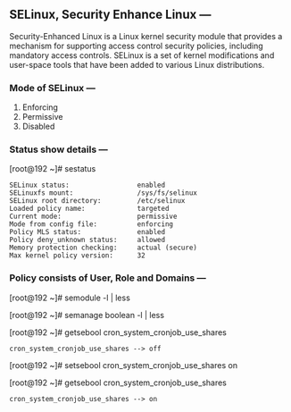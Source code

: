 ## SELinux, Security Enhance Linux —

Security-Enhanced Linux is a Linux kernel security module that provides a mechanism for supporting access control security policies, including mandatory access controls. SELinux is a set of kernel modifications and user-space tools that have been added to various Linux distributions. 

### Mode of SELinux —

1. Enforcing
2. Permissive
3. Disabled


### Status show details —

[root@192 ~]# sestatus

```
SELinux status:                 enabled
SELinuxfs mount:                /sys/fs/selinux
SELinux root directory:         /etc/selinux
Loaded policy name:             targeted
Current mode:                   permissive
Mode from config file:          enforcing
Policy MLS status:              enabled
Policy deny_unknown status:     allowed
Memory protection checking:     actual (secure)
Max kernel policy version:      32
```


### Policy consists of User, Role and Domains — 

[root@192 ~]# semodule -l | less

[root@192 ~]# semanage boolean -l | less

[root@192 ~]# getsebool cron_system_cronjob_use_shares

```cron_system_cronjob_use_shares --> off```

[root@192 ~]# setsebool cron_system_cronjob_use_shares on

[root@192 ~]# getsebool cron_system_cronjob_use_shares

```cron_system_cronjob_use_shares --> on```
